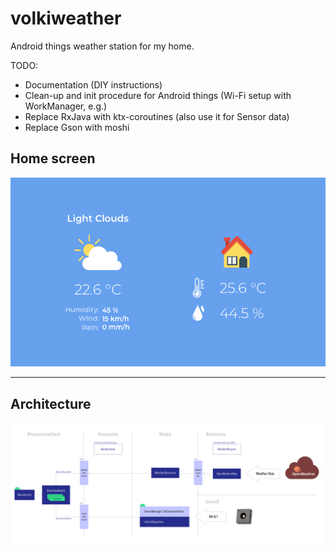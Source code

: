 # volkiweather
Android things weather station for my home.

TODO:
+ Documentation (DIY instructions)
+ Clean-up and init procedure for Android things (Wi-Fi setup with WorkManager, e.g.)
+ Replace RxJava with ktx-coroutines (also use it for Sensor data)
+ Replace Gson with moshi

## Home screen
![VolkiWeather home screen](https://github.com/chjaeggi/volkiweather/blob/master/screenshots/volkiweather-screenshot.png)

-----

## Architecture
![VolkiWeather Architecture Diagram](https://github.com/chjaeggi/volkiweather/blob/master/screenshots/arch-diagram.png)
